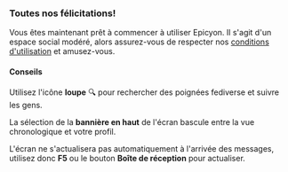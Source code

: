 ### Toutes nos félicitations!
Vous êtes maintenant prêt à commencer à utiliser Epicyon. Il s'agit d'un espace social modéré, alors assurez-vous de respecter nos [conditions d'utilisation](/terms) et amusez-vous.

#### Conseils
Utilisez l'icône **loupe** 🔍 pour rechercher des poignées fediverse et suivre les gens.

La sélection de la **bannière en haut** de l'écran bascule entre la vue chronologique et votre profil.

L'écran ne s'actualisera pas automatiquement à l'arrivée des messages, utilisez donc **F5** ou le bouton **Boîte de réception** pour actualiser.
